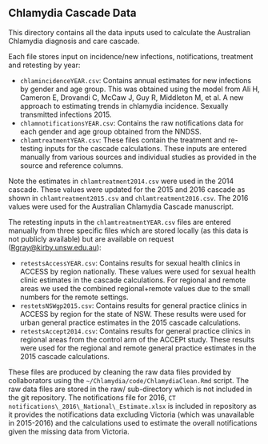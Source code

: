 ## Chlamydia Cascade Data ##

This directory contains all the data inputs used to calculate the Australian Chlamydia diagnosis and care cascade.

Each file stores input on incidence/new infections, notifications, treatment and retesting by year:

- `chlamincidenceYEAR.csv`: Contains annual estimates for new infections by gender and age group. This was obtained using the model from Ali H, Cameron E, Drovandi C, McCaw J, Guy R, Middleton M, et al. A new approach to estimating trends in chlamydia incidence. Sexually transmitted infections 2015.
- `chlamnotificationsYEAR.csv`: Contains the raw notifications data for each gender and age group obtained from the NNDSS. 
- `chlamtreatmentYEAR.csv`: These files contain the treatment and re-testing inputs for the cascade calculations. These inputs are entered manually from various sources and individual studies as provided in the source and reference columns. 

Note the estimates in `chlamtreatment2014.csv` were used in the 2014 cascade. These values were updated for the 2015 and 2016 cascade as shown in `chlamtreatment2015.csv` and 
`chlamtreatment2016.csv`. The 2016 values were used for the Australian Chlamydia Cascade manuscript.  

The retesting inputs in the `chlamtreatmentYEAR.csv` files are entered manually from three specific files which are stored locally (as this data is not publicly available) but are available on request (Rgray@kirby.unsw.edu.au):

- `retestsAccessYEAR.csv`: Contains results for sexual health clinics in ACCESS by region nationally. These values were used for sexual health clinic estimates in the cascade calculations. For regional and remote areas we used the combined regional+remote values due to the small numbers for the remote settings. 
- `restetsNSWgp2015.csv`: Contains results for general practice clinics in ACCESS by region for the state of NSW. These results were used for urban general practice estimates in the 2015 cascade calculations.
- `retestsAccept2014.csv`: Contains results for general practice clinics in regional areas from the control arm of the ACCEPt study. These results were used for the regional and remote general practice estimates in the 2015 cascade calculations.


These files are produced by cleaning the raw data files provided by collaborators using the `~/Chlamydia/code/ChlamydiaClean.Rmd` script. The raw data files are stored in the raw/ sub-directory which is not included in the git repository. The notifications file for 2016,
`CT notifications\_2016\_National\_Estimate.xlsx` is included in repository as it provides the notifications data excluding Victoria (which was unavailable in 2015-2016) and the calculations used to estimate the overall notifications given the missing data from Victoria. 



